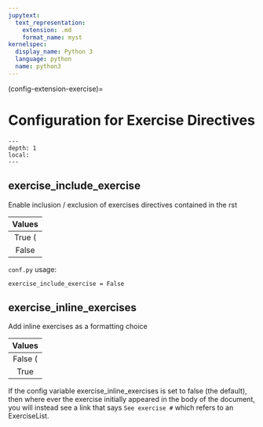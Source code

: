 ```yaml
---
jupytext:
  text_representation:
    extension: .md
    format_name: myst
kernelspec:
  display_name: Python 3
  language: python
  name: python3
---
```


(config-extension-exercise)=
# Configuration for Exercise Directives

```{contents} Options
---
depth: 1
local: 
---
```

## exercise_include_exercise

Enable inclusion / exclusion of exercises directives contained in the rst







|Values|
|:--------------------------------------------------------------------------------------------------:|
|True (|**|default|**|)|
|False|

`conf.py` usage:

```{code-cell} python
exercise_include_exercise = False
```

## exercise_inline_exercises

Add inline exercises as a formatting choice







|Values|
|:--------------------------------------------------------------------------------------------------:|
|False (|**|default|**|)|
|True|

If the config variable exercise_inline_exercises is set to false (the default),
then where ever the exercise initially appeared in the body of the document, you will
instead see a link that says `See exercise #` which refers to an ExerciseList.

